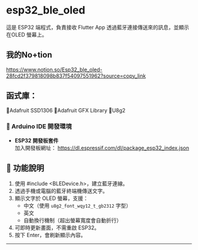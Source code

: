 # esp32_ble_oled
這是 ESP32 端程式，負責接收 Flutter App 透過藍牙連接傳送來的訊息，並顯示在OLED 螢幕上。

##  我的No+tion

https://www.notion.so/Esp32_ble_oled-28fcd2f379818098b837f54097551962?source=copy_link


##  函式庫：

🔹Adafruit SSD1306
🔹Adafruit GFX Library
🔹U8g2

### 🧩 Arduino IDE 開發環境
- **ESP32 開發板套件**  
  加入開發板網址：
  https://dl.espressif.com/dl/package_esp32_index.json

## 🧠 功能說明

1. 使用 #include <BLEDevice.h>，建立藍牙連線。
2. 透過手機或電腦的藍牙終端機傳送文字。
3. 顯示文字於 OLED 螢幕，支援：
   - 中文（使用 `u8g2_font_wqy12_t_gb2312` 字型）
   - 英文
   - 自動換行機制（超出螢幕寬度會自動折行）
4. 可即時更新畫面，不需重啟 ESP32。
5. 按下 Enter，會刷新顯示內容。

---
